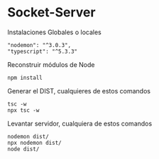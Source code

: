 # Socket-Server

Instalaciones Globales o locales
```
"nodemon": "^3.0.3",
"typescript": "^5.3.3"
``` 

Reconstruir módulos de Node
```
npm install
```

Generar el DIST, cualquieres de estos comandos
```
tsc -w
npx tsc -w
```

Levantar servidor, cualquiera de estos comandos
```
nodemon dist/
npx nodemon dist/
node dist/
```

